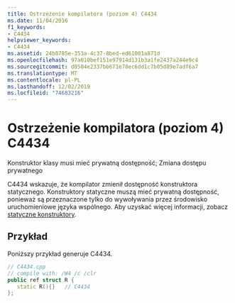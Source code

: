 ```yaml
---
title: Ostrzeżenie kompilatora (poziom 4) C4434
ms.date: 11/04/2016
f1_keywords:
- C4434
helpviewer_keywords:
- C4434
ms.assetid: 24b8785e-353a-4c37-8bed-ed61001a871d
ms.openlocfilehash: 97a010bef151e97914d131b3a1fe2437a244e9c4
ms.sourcegitcommit: d0504e2337bb671e78ec6dd1c7b05d89e7adf6a7
ms.translationtype: MT
ms.contentlocale: pl-PL
ms.lasthandoff: 12/02/2019
ms.locfileid: "74683216"
---
```

# <a name="compiler-warning-level-4-c4434"></a>Ostrzeżenie kompilatora (poziom 4) C4434

Konstruktor klasy musi mieć prywatną dostępność; Zmiana dostępu prywatnego

C4434 wskazuje, że kompilator zmienił dostępność konstruktora statycznego. Konstruktory statyczne muszą mieć prywatną dostępność, ponieważ są przeznaczone tylko do wywoływania przez środowisko uruchomieniowe języka wspólnego. Aby uzyskać więcej informacji, zobacz [statyczne konstruktory](../../dotnet/how-to-define-and-consume-classes-and-structs-cpp-cli.md#BKMK_Static_constructors).

## <a name="example"></a>Przykład

Poniższy przykład generuje C4434.

```cpp
// C4434.cpp
// compile with: /W4 /c /clr
public ref struct R {
   static R(){}   // C4434
};
```